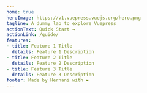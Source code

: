 ```yaml
---
home: true
heroImage: https://v1.vuepress.vuejs.org/hero.png
tagline: A dummy lab to explore Vuepress
actionText: Quick Start →
actionLink: /guide/
features:
- title: Feature 1 Title
  details: Feature 1 Description
- title: Feature 2 Title
  details: Feature 2 Description
- title: Feature 3 Title
  details: Feature 3 Description
footer: Made by Hernani with ❤️
---
```

